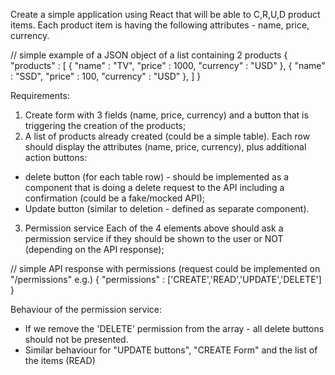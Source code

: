 Create a simple application using React that will be able to C,R,U,D product items. Each product item is having the following attributes - name, price, currency.

// simple example of a JSON object of a list containing 2 products
{
    "products" : [
        {
            "name" : "TV",
            "price" : 1000,
            "currency" : "USD"
        },
        {
            "name" : "SSD",
            "price" : 100,
            "currency" : "USD"
        },
    ]
}

Requirements:
1. Create form with 3 fields (name, price, currency) and a button that is triggering the creation of the products;
2. A list of products already created (could be a simple table). Each row should display the attributes (name, price, currency), plus additional action buttons:
 * delete button (for each table row) - should be implemented as a component that is doing a delete request to the API including a confirmation (could be a fake/mocked  API);
 * Update button (similar to deletion - defined as separate component).

3. Permission service
Each of the 4 elements above should ask a permission service if they should be shown to the user or NOT (depending on the API response);

// simple API response with permissions (request could be implemented on "/permissions" e.g.)
{
    "permissions" : ['CREATE','READ','UPDATE','DELETE']
}

Behaviour of the permission service:
* If we remove the 'DELETE' permission from the array - all delete buttons should not be presented.
* Similar behaviour for  "UPDATE buttons", "CREATE Form" and the list of the items (READ)
